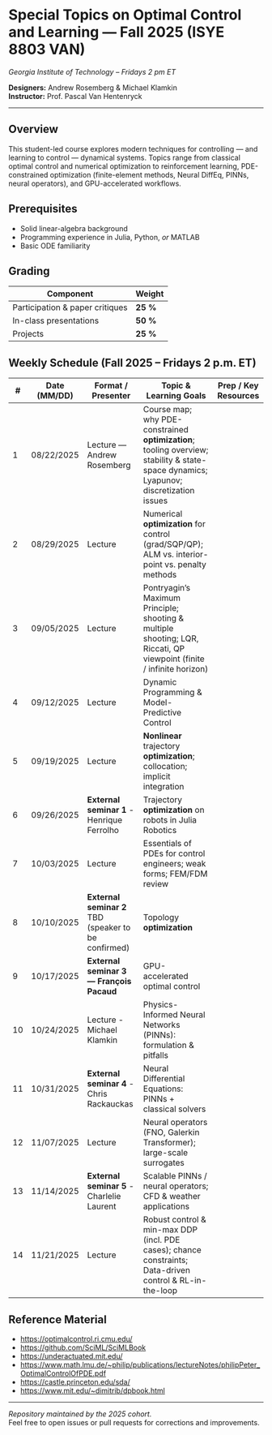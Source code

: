 # Special Topics on Optimal Control and Learning — Fall 2025 (ISYE 8803 VAN)
*Georgia Institute of Technology – Fridays 2 pm ET*

**Designers:** Andrew Rosemberg & Michael Klamkin  
**Instructor:** Prof. Pascal Van Hentenryck

---

## Overview
This student-led course explores modern techniques for controlling — and learning to control — dynamical systems. Topics range from classical optimal control and numerical optimization to reinforcement learning, PDE-constrained optimization (finite-element methods, Neural DiffEq, PINNs, neural operators), and GPU-accelerated workflows.

## Prerequisites
* Solid linear-algebra background  
* Programming experience in Julia, Python, *or* MATLAB  
* Basic ODE familiarity  

## Grading
| Component | Weight |
|-----------|--------|
| Participation & paper critiques | **25 %** |
| In-class presentations | **50 %** |
| Projects | **25 %** |

## Weekly Schedule (Fall 2025 – Fridays 2 p.m. ET)

| #  | Date (MM/DD) | Format / Presenter | Topic & Learning Goals | Prep / Key Resources |
|----|--------------|--------------------|------------------------|----------------------|
| 1  | 08/22/2025   | Lecture — Andrew Rosemberg | Course map; why PDE-constrained **optimization**; tooling overview; stability & state-space dynamics; Lyapunov; discretization issues | |
| 2  | 08/29/2025   | Lecture | Numerical **optimization** for control (grad/SQP/QP); ALM vs. interior-point vs. penalty methods | |
| 3  | 09/05/2025   | Lecture | Pontryagin’s Maximum Principle; shooting & multiple shooting; LQR, Riccati, QP viewpoint (finite / infinite horizon) | |
| 4  | 09/12/2025   | Lecture | Dynamic Programming & Model-Predictive Control | |
| 5  | 09/19/2025   | Lecture | **Nonlinear** trajectory **optimization**; collocation; implicit integration | |
| 6  | 09/26/2025   | **External seminar 1** - Henrique Ferrolho | Trajectory **optimization** on robots in Julia Robotics | |
| 7  | 10/03/2025   | Lecture | Essentials of PDEs for control engineers; weak forms; FEM/FDM review | |
| 8  | 10/10/2025   | **External seminar 2** TBD (speaker to be confirmed) | Topology **optimization** | |
| 9  | 10/17/2025   | **External seminar 3 — François Pacaud** | GPU-accelerated optimal control | |
|10  | 10/24/2025   | Lecture - Michael Klamkin | Physics-Informed Neural Networks (PINNs): formulation & pitfalls | |
|11  | 10/31/2025   | **External seminar 4** - Chris Rackauckas | Neural Differential Equations: PINNs + classical solvers | |
|12  | 11/07/2025   | Lecture | Neural operators (FNO, Galerkin Transformer); large-scale surrogates | |
|13  | 11/14/2025   | **External seminar 5** - Charlelie Laurent | Scalable PINNs / neural operators; CFD & weather applications | |
|14  | 11/21/2025   | Lecture | Robust control & min-max DDP (incl. PDE cases); chance constraints; Data-driven control & RL-in-the-loop | |

## Reference Material

- https://optimalcontrol.ri.cmu.edu/
- https://github.com/SciML/SciMLBook
- https://underactuated.mit.edu/
- https://www.math.lmu.de/~philip/publications/lectureNotes/philipPeter_OptimalControlOfPDE.pdf
- https://castle.princeton.edu/sda/
- https://www.mit.edu/~dimitrib/dpbook.html

---

*Repository maintained by the 2025 cohort.*  
Feel free to open issues or pull requests for corrections and improvements.
